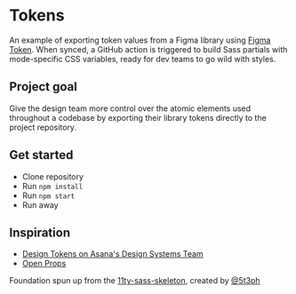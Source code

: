 # Tokens

An example of exporting token values from a Figma library using [Figma Token](https://docs.tokens.studio/). When synced, a GitHub action is triggered to build Sass partials with mode-specific CSS variables, ready for dev teams to go wild with styles.

## Project goal

Give the design team more control over the atomic elements used throughout a codebase by exporting their library tokens directly to the project repository.

## Get started

- Clone repository
- Run `npm install`
- Run `npm start`
- Run away

## Inspiration

- [Design Tokens on Asana's Design Systems Team](https://www.youtube.com/watch?v=ylDed18OVdY)
- [Open Props](https://open-props.style/)

Foundation spun up from the [11ty-sass-skeleton](https://github.com/5t3ph/11ty-sass-skeleton), created by [@5t3ph](https://twitter.com/5t3ph)
